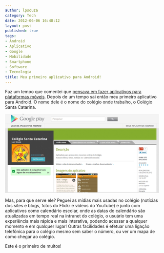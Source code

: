 ```yaml
---
author: lpsouza
category: Tech
date: 2012-06-06 16:48:12
layout: post
published: true
tags:
- Android
- Aplicativo
- Google
- Mobilidade
- Smartphone
- Software
- Tecnologia
title: Meu primeiro aplicativo para Android!
---
```


Faz um tempo que comentei que [pensava em fazer aplicativos para plataformas móveis](https://luizsouza.com/2012/04/17/pensamentos-moveis/). Depois de um tempo sai então meu primeiro aplicativo para Android. O nome dele é o nome do colégio onde trabalho, o Colégio Santa Catarina.

![Meu primeiro aplicativo para Android!](/wp-content/uploads/2012/06/Captura-de-tela-de-2012-06-06-163850.png)

Mas, para que serve ele? Peguei as mídias mais usadas no colégio (notícias dos sites e blogs, fotos do Flickr e vídeos do YouTube) e junto com aplicativos como calendário escolar, onde as datas do calendário são atualizadas em tempo real na intranet do colégio, o usuário tem uma experiência mais rápida e mais interativa, podendo acessar a qualquer momento e em qualquer lugar! Outras facilidades é efetuar uma ligação telefônica para o colégio mesmo sem saber o número, ou ver um mapa de como chegar ao colégio.

Este é o primeiro de muitos!
